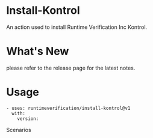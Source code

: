 # Install-Kontrol
An action used to install Runtime Verification Inc Kontrol. 

# What's New
please refer to the release page for the latest notes.

# Usage
```
- uses: runtimeverification/install-kontrol@v1
  with: 
    version:

```

Scenarios


